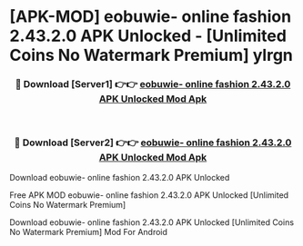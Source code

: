 # [APK-MOD] eobuwie- online fashion 2.43.2.0 APK Unlocked - [Unlimited Coins No Watermark Premium] ylrgn



<div align="center">
<h3>🔴 Download [Server1] 👉👉 <a href="https://momento.my/?title=eobuwie-_online_fashion_2.43.2.0_APK_Unlocked">eobuwie- online fashion 2.43.2.0 APK Unlocked Mod Apk</a></h3><br>

<h3>🔴 Download [Server2] 👉👉 <a href="https://momento.my/?title=eobuwie-_online_fashion_2.43.2.0_APK_Unlocked">eobuwie- online fashion 2.43.2.0 APK Unlocked Mod Apk</a></h3>
</div>



Download eobuwie- online fashion 2.43.2.0 APK Unlocked 

Free APK MOD eobuwie- online fashion 2.43.2.0 APK Unlocked [Unlimited Coins No Watermark Premium]

Download eobuwie- online fashion 2.43.2.0 APK Unlocked [Unlimited Coins No Watermark Premium] Mod For Android
